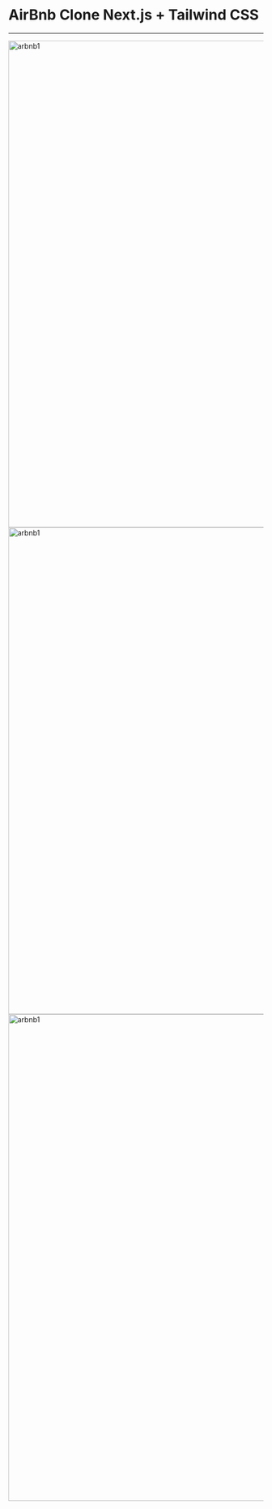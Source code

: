 # AirBnb Clone Next.js + Tailwind CSS 

---
<img width="960" alt="arbnb1" src="https://github.com/HuynhHang15/AirBnb-clone/assets/92642174/c659d4c7-4b38-4c67-8ef1-bf718875cd08.png">
<img width="960" alt="arbnb1" src="https://github.com/HuynhHang15/AirBnb-clone/assets/92642174/7e1f5517-7665-4919-8c84-13b1e5ff0acc.png">
<img width="960" alt="arbnb1" src="https://github.com/HuynhHang15/AirBnb-clone/assets/92642174/eef1a626-f3e9-40b0-959d-466010377f24.png">
